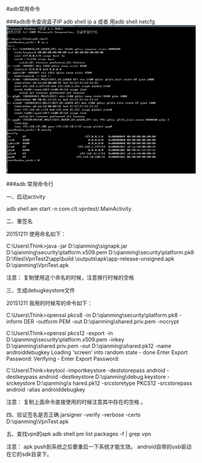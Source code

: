 #adb常用命令

###adb命令查询盒子IP
adb shell ip a
或者 用adb shell netcfg
![示例图片](https://github.com/edward168855/WorkNote/blob/master/app/src/main/java/com/lpf/worknote/summary/cmd/4baa56e5-9ec3-4045-9198-b466d7c20588.png?raw=true)

###adb 常用命令行

一、启动activity

adb shell am start -n  com.clt.vpntest/.MainActivity

二、重签名

20151211 使用命名如下：

C:\Users\Think>java -jar D:\qianming\signapk.jar  D:\qianming\security\platform.x509.pem D:\qianming\security\platform.pk8 D:\files\VpnTest2\app\build
\outputs\apk\app-release-unsigned.apk D:\qianming\VpnTest.apk

注意：
复制使用这个命名的时候，注意换行时候的空格

三、生成debugkeystore文件

20151211 我用的时候写的命令如下：

C:\Users\Think>openssl pkcs8 -in D:\qianming\security\platform.pk8 -inform DER -outform PEM -out D:\qianming\shared.priv.pem -nocrypt

C:\Users\Think>openssl pkcs12 -export -in D:\qianming\security\platform.x509.pem -inkey D:\qianming\shared.priv.pem -out D:\qianming\shared.pk12 -name
 androiddebugkey
Loading 'screen' into random state - done
Enter Export Password:
Verifying - Enter Export Password:

C:\Users\Think>keytool -importkeystore -deststorepass android -destkeypass android -destkeystore D:\qianming\debug.keystore -srckeystore D:\qianming\s
hared.pk12 -srcstoretype PKCS12 -srcstorepass android -alias androiddebugkey

注意：
复制上面命令直接使用的时候注意其中存在的空格 。

四、验证签名是否正确
jarsigner -verify -verbose -certs D:\qianming\VpnTest.apk

五、查找vpn的apk
adb shell pm list packages -f | grep vpn

注意：
apk push到系统之后要重启一下系统才能生效。
android自带的usb驱动在它的sdk目录下。






























